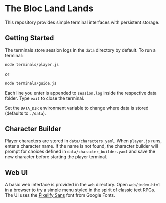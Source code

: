 # The Bloc Land Lands

This repository provides simple terminal interfaces with persistent storage.

## Getting Started

The terminals store session logs in the `data` directory by default. To run a terminal:

```bash
node terminals/player.js
```

or

```bash
node terminals/guide.js
```

Each line you enter is appended to `session.log` inside the respective data folder. Type `exit` to close the terminal.

Set the `DATA_DIR` environment variable to change where data is stored (defaults to `./data`).

## Character Builder

Player characters are stored in `data/characters.yaml`. When `player.js` runs,
enter a character name. If the name is not found, the character builder will
prompt for choices defined in `data/character_builder.yaml` and save the new
character before starting the player terminal.

## Web UI

A basic web interface is provided in the `web` directory. Open `web/index.html`
 in a browser to try a simple menu styled in the spirit of classic text RPGs.
The UI uses the [Pixelify Sans](https://fonts.google.com/specimen/Pixelify+Sans)
font from Google Fonts.
